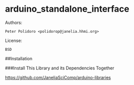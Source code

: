 arduino_standalone_interface
============================

Authors:

    Peter Polidoro <polidorop@janelia.hhmi.org>

License:

    BSD

##Installation

###Install This Library and its Dependencies Together

<https://github.com/JaneliaSciComp/arduino-libraries>
